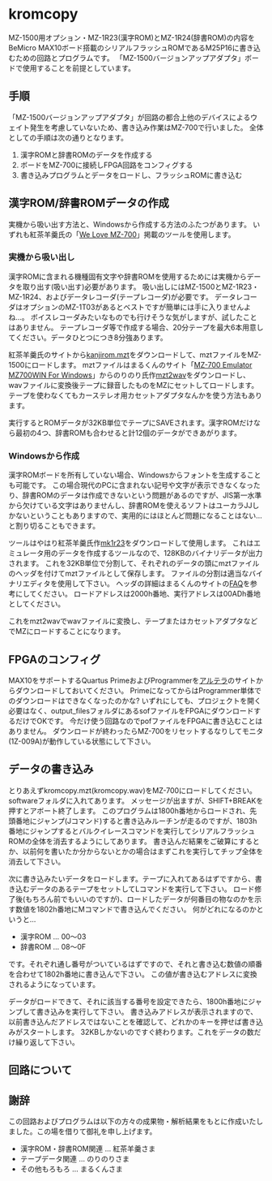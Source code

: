 # kromcopy
MZ-1500用オプション・MZ-1R23(漢字ROM)とMZ-1R24(辞書ROM)の内容をBeMicro MAX10ボード搭載のシリアルフラッシュROMであるM25P16に書き込むための回路とプログラムです。
「MZ-1500バージョンアップアダプタ」ボードで使用することを前提としています。
## 手順
「MZ-1500バージョンアップアダプタ」が回路の都合上他のデバイスによるウェイト発生を考慮していないため、書き込み作業はMZ-700で行いました。
全体としての手順は次の通りとなります。

1. 漢字ROMと辞書ROMのデータを作成する
2. ボードをMZ-700に接続しFPGA回路をコンフィグする
3. 書き込みプログラムとデータをロードし、フラッシュROMに書き込む

## 漢字ROM/辞書ROMデータの作成
実機から吸い出す方法と、Windowsから作成する方法のふたつがあります。
いずれも紅茶羊羹氏の「[We Love MZ-700](http://www.maroon.dti.ne.jp/youkan/mz700/)」掲載のツールを使用します。
### 実機から吸い出し
漢字ROMに含まれる機種固有文字や辞書ROMを使用するためには実機からデータを取り出す(吸い出す)必要があります。
吸い出しにはMZ-1500とMZ-1R23・MZ-1R24、およびデータレコーダ(テープレコーダ)が必要です。
データレコーダはオプションのMZ-1T03があるとベストですが簡単には手に入りませんよね…。
ボイスレコーダみたいなものでも行けそうな気がしますが、試したことはありません。
テープレコーダ等で作成する場合、20分テープを最大6本用意してください。データひとつにつき8分強あります。

紅茶羊羹氏のサイトから[kanjirom.mzt](http://www.maroon.dti.ne.jp/youkan/mz700/kanjirom.zip)をダウンロードして、mztファイルをMZ-1500にロードします。
mztファイルはまるくんのサイト「[MZ-700 Emulator MZ700WIN For Windows](http://retropc.net/mz-memories/mz700/)」からのりのり氏作[mzt2wav](http://retropc.net/mz-memories/mz700/arc/mzt2wav.lzh)をダウンロードし、wavファイルに変換後テープに録音したものをMZにセットしてロードします。
テープを使わなくてもカーステレオ用カセットアダプタなんかを使う方法もあります。

実行するとROMデータが32KB単位でテープにSAVEされます。漢字ROMだけなら最初の4つ、辞書ROMも合わせると計12個のデータができあがります。
### Windowsから作成
漢字ROMボードを所有していない場合、Windowsからフォントを生成することも可能です。
この場合現代のPCに含まれない記号や文字が表示できなくなったり、辞書ROMのデータは作成できないという問題があるのですが、JIS第一水準から欠けている文字はありませんし、辞書ROMを使えるソフトはユーカラJJしかないということもありますので、実用的にはほとんど問題になることはない…と割り切ることもできます。

ツールはやはり紅茶羊羹氏作[mk1r23](http://www.maroon.dti.ne.jp/youkan/mz700/mk1r23.zip)をダウンロードして使用します。
これはエミュレータ用のデータを作成するツールなので、128KBのバイナリデータが出力されます。
これを32KB単位で分割して、それぞれのデータの頭にmztファイルのヘッダを付けてmztファイルとして保存します。
ファイルの分割は適当なバイナリエディタを使用して下さい。
ヘッダの詳細はまるくんのサイトの[FAQ](http://retropc.net/mz-memories/mz700/mz700faq.html#q03-01)を参考にしてください。
ロードアドレスは2000h番地、実行アドレスは00ADh番地としてください。

これをmzt2wavでwavファイルに変換し、テープまたはカセットアダプタなどでMZにロードすることになります。
## FPGAのコンフィグ
MAX10をサポートするQuartus PrimeおよびProgrammerを[アルテラ](https://www.altera.co.jp/)のサイトからダウンロードしておいてください。
PrimeになってからはProgrammer単体でのダウンロードはできなくなったのかな?
いずれにしても、プロジェクトを開く必要はなく、output_filesフォルダにあるsofファイルをFPGAにダウンロードするだけでOKです。
今だけ使う回路なのでpofファイルをFPGAに書き込むことはありません。
ダウンロードが終わったらMZ-700をリセットするなりしてモニタ(1Z-009A)が動作している状態にして下さい。
## データの書き込み
とりあえずkromcopy.mzt(kromcopy.wav)をMZ-700にロードしてください。softwareフォルダに入れてあります。
メッセージが出ますが、SHIFT+BREAKを押すとアボート終了します。
このプログラムは1800h番地からロードされ、先頭番地にジャンプ(Jコマンド)すると書き込みルーチンが走るのですが、1803h番地にジャンプするとバルクイレースコマンドを実行してシリアルフラッシュROMの全体を消去するようにしてあります。
書き込んだ結果をご破算にするとか、以前何を書いたか分からないとかの場合はまずこれを実行してチップ全体を消去して下さい。

次に書き込みたいデータをロードします。テープに入れてあるはずですから、書き込むデータのあるテープをセットしてLコマンドを実行して下さい。
ロード修了後(もちろん前でもいいのですが)、ロードしたデータが何番目の物なのかを示す数値を1802h番地にMコマンドで書き込んでください。
何がどれになるのかというと…

* 漢字ROM … 00～03
* 辞書ROM … 08～0F

です。それぞれ通し番号がついているはずですので、それと書き込む数値の順番を合わせて1802h番地に書き込んで下さい。
この値が書き込むアドレスに変換されるようになっています。

データがロードできて、それに該当する番号を設定できたら、1800h番地にジャンプして書き込みを実行して下さい。
書き込みアドレスが表示されますので、以前書き込んだアドレスではないことを確認して、どれかのキーを押せば書き込みがスタートします。
32KBしかないのですぐ終わります。これをデータの数だけ繰り返して下さい。

## 回路について
## 謝辞
この回路およびプログラムは以下の方々の成果物・解析結果をもとに作成いたしました。この場を借りて御礼を申し上げます。

* 漢字ROM・辞書ROM関連 … 紅茶羊羹さま
* テープデータ関連 … のりのりさま
* その他もろもろ … まるくんさま
